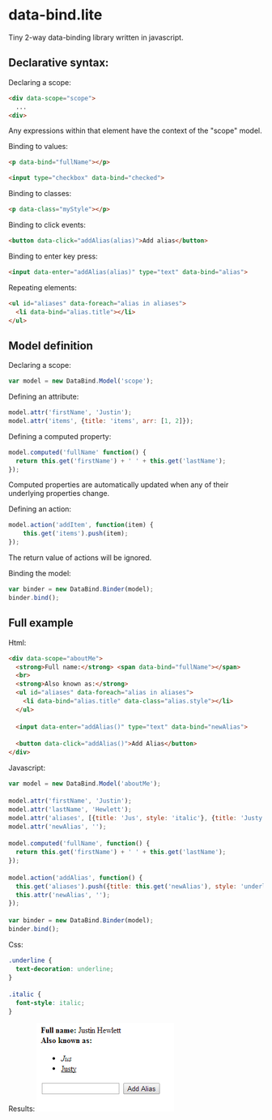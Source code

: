data-bind.lite
==============

Tiny 2-way data-binding library written in javascript.

Declarative syntax:
-------------------

Declaring a scope:
```html
<div data-scope="scope">
  ...
<div>
```
Any expressions within that element have the context of the "scope" model.

Binding to values:
```html
<p data-bind="fullName"></p>
```
```html
<input type="checkbox" data-bind="checked">
```

Binding to classes:
```html
<p data-class="myStyle"></p>
```

Binding to click events:
```html
<button data-click="addAlias(alias)">Add alias</button>
```

Binding to enter key press:
```html
<input data-enter="addAlias(alias)" type="text" data-bind="alias">
```

Repeating elements:
```html
<ul id="aliases" data-foreach="alias in aliases">
  <li data-bind="alias.title"></li>
</ul>
```

Model definition
-----------------

Declaring a scope:
```javascript
var model = new DataBind.Model('scope');
```

Defining an attribute:
```javascript
model.attr('firstName', 'Justin');
model.attr('items', {title: 'items', arr: [1, 2]});
```

Defining a computed property:
```javascript
model.computed('fullName' function() {
  return this.get('firstName') + ' ' + this.get('lastName'); 
});
```
Computed properties are automatically updated when any of their underlying properties change.

Defining an action:
```javascript
model.action('addItem', function(item) {
    this.get('items').push(item);
});
```

The return value of actions will be ignored.

Binding the model:
```javascript
var binder = new DataBind.Binder(model);
binder.bind();
```

Full example
--------------
Html:
```html
<div data-scope="aboutMe">
  <strong>Full name:</strong> <span data-bind="fullName"></span>
  <br>
  <strong>Also known as:</strong>
  <ul id="aliases" data-foreach="alias in aliases">
    <li data-bind="alias.title" data-class="alias.style"></li>
  </ul>

  <input data-enter="addAlias()" type="text" data-bind="newAlias">

  <button data-click="addAlias()">Add Alias</button>
</div>
```

Javascript:
```javascript
var model = new DataBind.Model('aboutMe');

model.attr('firstName', 'Justin');
model.attr('lastName', 'Hewlett');
model.attr('aliases', [{title: 'Jus', style: 'italic'}, {title: 'Justy', style: 'underline'}]);
model.attr('newAlias', '');

model.computed('fullName', function() {
  return this.get('firstName') + ' ' + this.get('lastName');
});

model.action('addAlias', function() {
  this.get('aliases').push({title: this.get('newAlias'), style: 'underline'});
  this.attr('newAlias', '');
});

var binder = new DataBind.Binder(model);
binder.bind();
```

Css:
```css
.underline {
  text-decoration: underline;
}

.italic {
  font-style: italic;
}
```

Results:
<img src="example/example.png">

